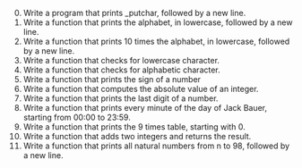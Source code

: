 0.	Write a program that prints _putchar, followed by a new line.
1.	Write a function that prints the alphabet, in lowercase, followed by a new line.
2.	Write a function that prints 10 times the alphabet, in lowercase, followed by a new line.
3.	Write a function that checks for lowercase character.
4.	Write a function that checks for alphabetic character.
5.	Write a function that prints the sign of a number
6.	Write a function that computes the absolute value of an integer.
7.	Write a function that prints the last digit of a number.
8.	Write a function that prints every minute of the day of Jack Bauer, starting from 00:00 to 23:59.
9.	Write a function that prints the 9 times table, starting with 0.
10.	Write a function that adds two integers and returns the result.
11.	Write a function that prints all natural numbers from n to 98, followed by a new line.
